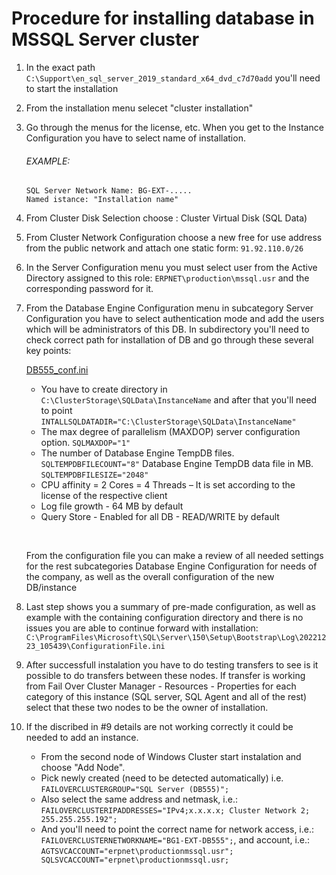 # Procedure for installing database in MSSQL Server cluster

1. In the exact path `C:\Support\en_sql_server_2019_standard_x64_dvd_c7d70add` you'll need to start the installation
2. From the installation menu selecet "cluster installation"
3. Go through the menus for the license, etc. When you get to the Instance Configuration you have to select name of installation.

   ###### EXAMPLE:

    ```
    SQL Server Network Name: BG-EXT-.....
    Named istance: "Installation name"
    ```

4. From Cluster Disk Selection choose : Cluster Virtual Disk (SQL Data)
5. From Cluster Network Configuration choose a new free for use address from the public network and attach one static form: `91.92.110.0/26`
6. In the Server Configuration menu you must select user from the Active Directory assigned to this role: `ERPNET\production\mssql.usr` and the corresponding password for it.

7. From the Database Engine Configuration menu in subcategory Server Configuration you have to select authentication mode and add the users which will be administrators of this DB. In subdirectory you'll need to check correct path for installation of DB and go through these several key points:

   [DB555_conf.ini](./procedure_hyper-v_db_installation_DB555_conf.ini)

    * You have to create directory in `C:\ClusterStorage\SQLData\InstanceName` and after that you'll need to point `INTALLSQLDATADIR="C:\ClusterStorage\SQLData\InstanceName"`
    * The max degree of parallelism (MAXDOP) server configuration option. `SQLMAXDOP="1"`
    * The number of Database Engine TempDB files. `SQLTEMPDBFILECOUNT="8"` Database Engine TempDB data file in MB. `SQLTEMPDBFILESIZE="2048"`
    * CPU affinity = 2 Cores = 4 Threads – It is set according to the license of the respective client
    * Log file growth - 64 MB by default
    * Query Store - Enabled for all DB - READ/WRITE by default

   &nbsp;
   
   From the configuration file you can make a review of all needed settings for the rest subcategories Database Engine Configuration for needs of the company, as well as the overall configuration of the new DB/instance

8. Last step shows you a summary of pre-made configuration, as well as example with the containing configuration directory and there is no issues you are able to continue forward with installation: `C:\ProgramFiles\Microsoft\SQL\Server\150\Setup\Bootstrap\Log\20221223_105439\ConfigurationFile.ini`

9. After successfull instalation you have to do testing transfers to see is it possible to do transfers between these nodes. If transfer is working from Fail Over Cluster Manager - Resources - Properties for each category of this instance (SQL server, SQL Agent and all of the rest) select that these
   two nodes to be the owner of installation.

10. If the discribed in #9 details are not working correctly it could be needed to add an instance.
    * From the second node of Windows Cluster start instalation and choose "Add Node".
    * Pick newly created (need to be detected automatically) i.e. `FAILOVERCLUSTERGROUP="SQL Server (DB555)";`
    * Also select the same address and netmask, i.e.: `FAILOVERCLUSTERIPADDRESSES="IPv4;х.х.х.х; Cluster Network 2; 255.255.255.192";`
    * And you'll need to point the correct name for network access, i.e.: `FAILOVERCLUSTERNETWORKNAME="BG1-EXT-DB555";`, and account, i.e.: `AGTSVCACCOUNT="erpnet\productionmssql.usr"; SQLSVCACCOUNT="erpnet\productionmssql.usr;`
